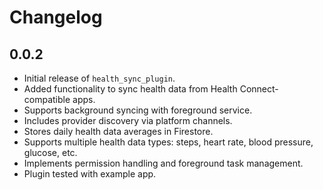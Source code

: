 # Changelog

## 0.0.2

- Initial release of `health_sync_plugin`.
- Added functionality to sync health data from Health Connect-compatible apps.
- Supports background syncing with foreground service.
- Includes provider discovery via platform channels.
- Stores daily health data averages in Firestore.
- Supports multiple health data types: steps, heart rate, blood pressure, glucose, etc.
- Implements permission handling and foreground task management.
- Plugin tested with example app.
